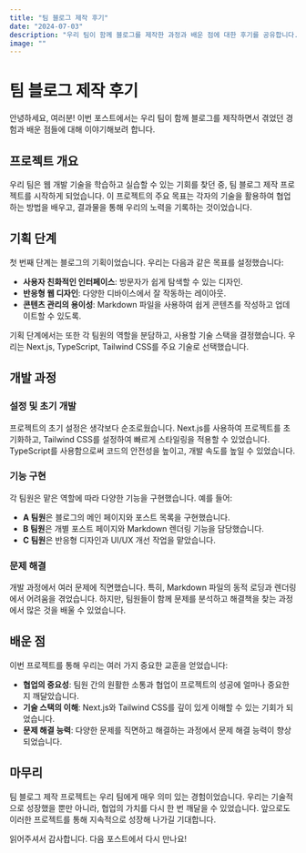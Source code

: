 ```yaml
---
title: "팀 블로그 제작 후기"
date: "2024-07-03"
description: "우리 팀이 함께 블로그를 제작한 과정과 배운 점에 대한 후기를 공유합니다."
image: ""
---
```


# 팀 블로그 제작 후기

안녕하세요, 여러분! 이번 포스트에서는 우리 팀이 함께 블로그를 제작하면서 겪었던 경험과 배운 점들에 대해 이야기해보려 합니다.

## 프로젝트 개요

우리 팀은 웹 개발 기술을 학습하고 실습할 수 있는 기회를 찾던 중, 팀 블로그 제작 프로젝트를 시작하게 되었습니다. 이 프로젝트의 주요 목표는 각자의 기술을 활용하여 협업하는 방법을 배우고, 결과물을 통해 우리의 노력을 기록하는 것이었습니다.

## 기획 단계

첫 번째 단계는 블로그의 기획이었습니다. 우리는 다음과 같은 목표를 설정했습니다:

- **사용자 친화적인 인터페이스**: 방문자가 쉽게 탐색할 수 있는 디자인.
- **반응형 웹 디자인**: 다양한 디바이스에서 잘 작동하는 레이아웃.
- **콘텐츠 관리의 용이성**: Markdown 파일을 사용하여 쉽게 콘텐츠를 작성하고 업데이트할 수 있도록.

기획 단계에서는 또한 각 팀원의 역할을 분담하고, 사용할 기술 스택을 결정했습니다. 우리는 Next.js, TypeScript, Tailwind CSS를 주요 기술로 선택했습니다.

## 개발 과정

### 설정 및 초기 개발

프로젝트의 초기 설정은 생각보다 순조로웠습니다. Next.js를 사용하여 프로젝트를 초기화하고, Tailwind CSS를 설정하여 빠르게 스타일링을 적용할 수 있었습니다. TypeScript를 사용함으로써 코드의 안전성을 높이고, 개발 속도를 높일 수 있었습니다.

### 기능 구현

각 팀원은 맡은 역할에 따라 다양한 기능을 구현했습니다. 예를 들어:

- **A 팀원**은 블로그의 메인 페이지와 포스트 목록을 구현했습니다.
- **B 팀원**은 개별 포스트 페이지와 Markdown 렌더링 기능을 담당했습니다.
- **C 팀원**은 반응형 디자인과 UI/UX 개선 작업을 맡았습니다.

### 문제 해결

개발 과정에서 여러 문제에 직면했습니다. 특히, Markdown 파일의 동적 로딩과 렌더링에서 어려움을 겪었습니다. 하지만, 팀원들이 함께 문제를 분석하고 해결책을 찾는 과정에서 많은 것을 배울 수 있었습니다.

## 배운 점

이번 프로젝트를 통해 우리는 여러 가지 중요한 교훈을 얻었습니다:

- **협업의 중요성**: 팀원 간의 원활한 소통과 협업이 프로젝트의 성공에 얼마나 중요한지 깨달았습니다.
- **기술 스택의 이해**: Next.js와 Tailwind CSS를 깊이 있게 이해할 수 있는 기회가 되었습니다.
- **문제 해결 능력**: 다양한 문제를 직면하고 해결하는 과정에서 문제 해결 능력이 향상되었습니다.

## 마무리

팀 블로그 제작 프로젝트는 우리 팀에게 매우 의미 있는 경험이었습니다. 우리는 기술적으로 성장했을 뿐만 아니라, 협업의 가치를 다시 한 번 깨달을 수 있었습니다. 앞으로도 이러한 프로젝트를 통해 지속적으로 성장해 나가길 기대합니다.

읽어주셔서 감사합니다. 다음 포스트에서 다시 만나요!

